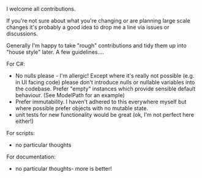 I welcome all contributions.  

If you're not sure about what you're changing or are planning large scale changes it's probably a good idea to drop me a line via issues or discussions.

Generally I'm happy to take "rough" contributions and tidy them up into "house style" later.  A few guidelines....

For C#:

- No nulls please - I'm allergic!  Except where it's really not possible (e.g. in UI facing code) please don't introduce nulls or nullable variables into the codebase.  Prefer "empty" instances which provide sensible default behaviour. (See ModelPath for an example)   
- Prefer immutability.  I haven't adhered to this everywhere myself but where possible prefer objects with no mutable state.
- unit tests for new functionality would be great (ok, I'm not perfect here either!)

For scripts:
- no particular thoughts
 
For documentation:
- no particular thoughts- more is better!



